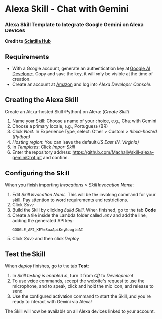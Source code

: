 # Alexa Skill - Chat with Gemini
### Alexa Skill Template to Integrate Google Gemini on Alexa Devices

**Credit to [Scintilla Hub](https://www.youtube.com/@scintillahub)**

## Requirements
* With a Google account, generate an authentication key at [Google AI Developer](https://ai.google.dev/). Copy and save the key, it will only be visible at the time of creation.
* Create an account at [Amazon](https://www.amazon.com/ap/signin?openid.pape.preferred_auth_policies=Singlefactor&clientContext=132-2293245-7926858&openid.pape.max_auth_age=7200000&openid.return_to=https%3A%2F%2Fdeveloper.amazon.com%2Falexa%2Fconsole%2Fask&openid.identity=http%3A%2F%2Fspecs.openid.net%2Fauth%2F2.0%2Fidentifier_select&openid.assoc_handle=amzn_dante_us&openid.mode=checkid_setup&marketPlaceId=ATVPDKIKX0DER&openid.claimed_id=http%3A%2F%2Fspecs.openid.net%2Fauth%2F2.0%2Fidentifier_select&openid.ns=http%3A%2F%2Fspecs.openid.net%2Fauth%2F2.0&) and log into _Alexa Developer Console_.
## Creating the Alexa Skill
Create an Alexa-hosted Skill (Python) on Alexa: (_Create Skill_)

1. Name your Skill: Choose a name of your choice, e.g., Chat with Gemini
2. Choose a primary locale, e.g., Portuguese (BR)
3. Click _Next_. In Experience Type, select: Other > Custom > _Alexa-hosted (Python)_
4. _Hosting region_: You can leave the default _US East (N. Virginia)_
5. In _Templates_: Click _Import Skill_
6. Enter the repository address: https://github.com/Machally/skill-alexa-geminiChat.git and confirm.

## Configuring the Skill
When you finish importing _Invocations_ > _Skill Invocation Name_:
1. Edit _Skill Invocation Name_. This will be the invoking command for your skill. Pay attention to word requirements and restrictions.
2. Click _Save_
3. Build the Skill by clicking _Build Skill_. When finished, go to the tab **Code**
4. Create a file inside the Lambda folder called _.env_ and add the line, adding the generated API key:
   ```shell
   GOOGLE_API_KEY=SuaApiKeyGoogleAI
   ```
5. Click _Save_ and then click _Deploy_
   
## Test the Skill
When _deploy_ finishes, go to the tab **Test**:
1. In _Skill testing is enabled in_, turn it from _Off_ to _Development_
2. To use voice commands, accept the website's request to use the microphone, and to speak, click and hold the mic icon, and release to send
3. Use the configured activation command to start the Skill, and you're ready to interact with Gemini via Alexa!

The Skill will now be available on all Alexa devices linked to your account.
